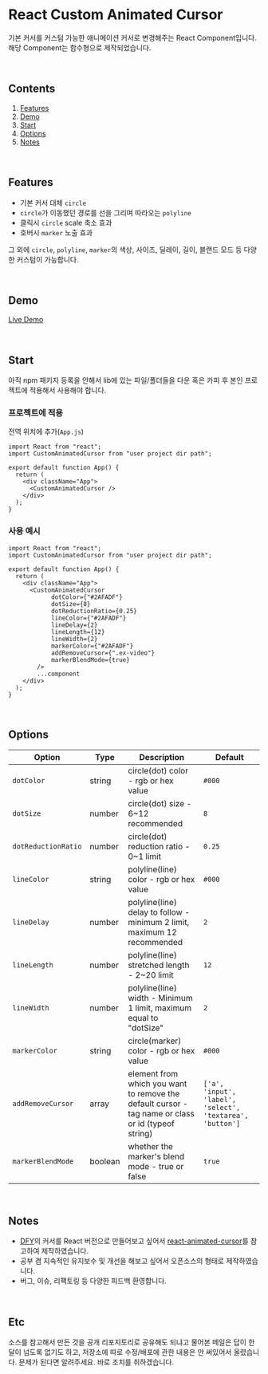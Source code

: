 # React Custom Animated Cursor

기본 커서를 커스텀 가능한 애니메이션 커서로 변경해주는 React Component입니다.
해당 Component는 함수형으로 제작되었습니다.

<br/>

## Contents

1. [Features](#-features)
2. [Demo](#-demo)
3. [Start](#-start)
4. [Options](#-options)
5. [Notes](#-notes)

<br/>

## Features

-   기본 커서 대체 `circle`
-   `circle`가 이동했던 경로를 선을 그리며 따라오는 `polyline`
-   클릭시 `circle` scale 축소 효과
-   호버시 `marker` 노출 효과

그 외에 `circle`, `polyline`, `marker`의 색상, 사이즈, 딜레이, 길이, 블랜드 모드 등 다양한 커스텀이 가능합니다.

<br/>

## Demo

[Live Demo](https://stephenscaff.github.io/react-animated-cursor/)

<br/>

## Start

아직 npm 패키지 등록을 안해서 lib에 있는 파일/폴더들을 다운 혹은 카피 후 본인 프로젝트에 적용해서 사용해야 합니다.

### 프로젝트에 적용

전역 위치에 추가(`App.js`)

```
import React from "react";
import CustomAnimatedCursor from "user project dir path";

export default function App() {
  return (
    <div className="App">
      <CustomAnimatedCursor />
    </div>
  );
}
```

### 사용 예시

```
import React from "react";
import CustomAnimatedCursor from "user project dir path";

export default function App() {
  return (
    <div className="App">
      <CustomAnimatedCursor
            dotColor={"#2AFADF"}
            dotSize={8}
            dotReductionRatio={0.25}
            lineColor={"#2AFADF"}
            lineDelay={2}
            lineLength={12}
            lineWidth={2}
            markerColor={"#2AFADF"}
            addRemoveCursor={".ex-video"}
            markerBlendMode={true}
        />
        ...component
    </div>
  );
}
```

<br/>

## Options

| Option              | Type    | Description                                                                                        | Default                                                   |
| ------------------- | ------- | -------------------------------------------------------------------------------------------------- | --------------------------------------------------------- |
| `dotColor`          | string  | circle(dot) color - rgb or hex value                                                               | `#000`                                                    |
| `dotSize`           | number  | circle(dot) size - 6~12 recommended                                                                | `8`                                                       |
| `dotReductionRatio` | number  | circle(dot) reduction ratio - 0~1 limit                                                            | `0.25`                                                    |
| `lineColor`         | string  | polyline(line) color - rgb or hex value                                                            | `#000`                                                    |
| `lineDelay`         | number  | polyline(line) delay to follow - minimum 2 limit, maximum 12 recommended                           | `2`                                                       |
| `lineLength`        | number  | polyline(line) stretched length - 2~20 limit                                                       | `12`                                                      |
| `lineWidth`         | number  | polyline(line) width - Minimum 1 limit, maximum equal to "dotSize"                                 | `2`                                                       |
| `markerColor`       | string  | circle(marker) color - rgb or hex value                                                            | `#000`                                                    |
| `addRemoveCursor`   | array   | element from which you want to remove the default cursor - tag name or class or id (typeof string) | `['a', 'input', 'label', 'select', 'textarea', 'button']` |
| `markerBlendMode`   | boolean | whether the marker's blend mode - true or false                                                    | `true`                                                    |

<br/>

## Notes

-   [DFY](https://www.dfy.co.kr/)의 커서를 React 버전으로 만들어보고 싶어서 [react-animated-cursor](https://github.com/stephenscaff/react-animated-cursor)를 참고하여 제작하였습니다.
-   공부 겸 지속적인 유지보수 및 개선을 해보고 싶어서 오픈소스의 형태로 제작하였습니다.
-   버그, 이슈, 리팩토링 등 다양한 피드백 환영합니다.

<br/>

## Etc

소스를 참고해서 만든 것을 공개 리포지토리로 공유해도 되냐고 물어본 메일은 답이 한달이 넘도록 없기도 하고,
저장소에 따로 수정/배포에 관한 내용은 안 써있어서 올렸습니다.
문제가 된다면 알려주세요. 바로 조치를 취하겠습니다.
